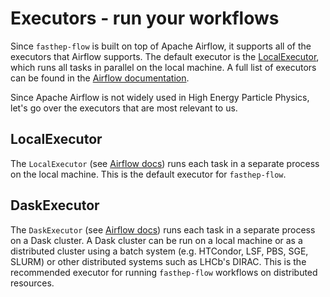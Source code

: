 # Executors - run your workflows

Since `fasthep-flow` is built on top of Apache Airflow, it supports all of the
executors that Airflow supports. The default executor is the
[LocalExecutor](#localexecutor), which runs all tasks in parallel on the local
machine. A full list of executors can be found in the
[Airflow documentation](https://airflow.apache.org/docs/apache-airflow/stable/executor/index.html).

Since Apache Airflow is not widely used in High Energy Particle Physics, let's
go over the executors that are most relevant to us.

## LocalExecutor

The `LocalExecutor` (see
[Airflow docs](https://airflow.apache.org/docs/apache-airflow/stable/core-concepts/executor/local.html))
runs each task in a separate process on the local machine. This is the default
executor for `fasthep-flow`.

## DaskExecutor

The `DaskExecutor` (see
[Airflow docs](https://airflow.apache.org/docs/apache-airflow/stable/core-concepts/executor/dask.html))
runs each task in a separate process on a Dask cluster. A Dask cluster can be
run on a local machine or as a distributed cluster using a batch system (e.g.
HTCondor, LSF, PBS, SGE, SLURM) or other distributed systems such as LHCb's
DIRAC. This is the recommended executor for running `fasthep-flow` workflows on
distributed resources.
